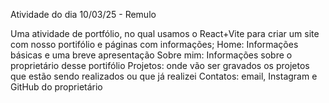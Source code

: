 Atividade do dia 10/03/25 - Remulo

Uma atividade de portfólio, no qual usamos o React+Vite para criar um site com nosso portifólio e páginas com informações;
Home: Informações básicas e uma breve apresentação
Sobre mim: Informações sobre o proprietário desse portifólio
Projetos: onde vão ser gravados os projetos que estão sendo realizados ou que já realizei
Contatos: email, Instagram e GitHub do proprietário
